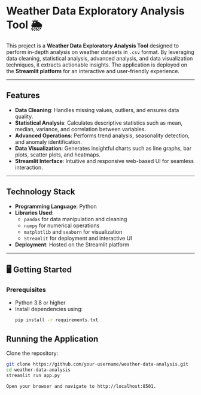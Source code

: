 # Weather Data Exploratory Analysis Tool 🌦️

This project is a **Weather Data Exploratory Analysis Tool** designed to perform in-depth analysis on weather datasets in `.csv` format. By leveraging data cleaning, statistical analysis, advanced analysis, and data visualization techniques, it extracts actionable insights. The application is deployed on the **Streamlit platform** for an interactive and user-friendly experience.

---

##  Features
- **Data Cleaning**: Handles missing values, outliers, and ensures data quality.
- **Statistical Analysis**: Calculates descriptive statistics such as mean, median, variance, and correlation between variables.
- **Advanced Operations**: Performs trend analysis, seasonality detection, and anomaly identification.
- **Data Visualization**: Generates insightful charts such as line graphs, bar plots, scatter plots, and heatmaps.
- **Streamlit Interface**: Intuitive and responsive web-based UI for seamless interaction.

---

##  Technology Stack
- **Programming Language**: Python
- **Libraries Used**:
  - `pandas` for data manipulation and cleaning
  - `numpy` for numerical operations
  - `matplotlib` and `seaborn` for visualization
  - `Streamlit` for deployment and interactive UI
- **Deployment**: Hosted on the Streamlit platform


---

## 🖥️ Getting Started
### Prerequisites
- Python 3.8 or higher
- Install dependencies using:
  ```bash
  pip install -r requirements.txt


## Running the Application
Clone the repository:
```bash
git clone https://github.com/your-username/weather-data-analysis.git
cd weather-data-analysis
streamlit run app.py

Open your browser and navigate to http://localhost:8501.
